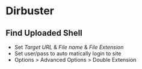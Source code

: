 # Dirbuster

## Find Uploaded Shell
- Set *Target URL* & *File name* & *File Extension*
- Set user/pass to auto matically login to site
- Options > Advanced Options > Double Extension
